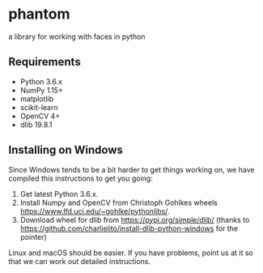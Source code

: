 # phantom
a library for working with faces in python

## Requirements
* Python 3.6.x
* NumPy 1.15+
* matplotlib
* scikit-learn
* OpenCV 4+
* dlib 19.8.1

## Installing on Windows
Since Windows tends to be a bit harder to get things working on, we have
compiled this instructions to get you going:

1. Get latest Python 3.6.x.
2. Install Numpy and OpenCV from Christoph Gohlkes wheels 
https://www.lfd.uci.edu/~gohlke/pythonlibs/.
3. Download wheel for dlib from https://pypi.org/simple/dlib/ (thanks to
https://github.com/charlielito/install-dlib-python-windows for the pointer)

Linux and macOS should be easier. If you have problems, point us at it so that
we can work out detailed instructions.
